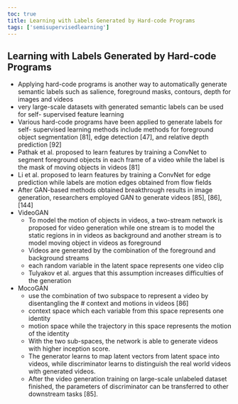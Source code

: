 ```yaml
---
toc: true
title: Learning with Labels Generated by Hard-code Programs
tags: ['semisupervisedlearning']
---
```



## Learning with Labels Generated by Hard-code Programs
- Applying hard-code programs is another way to automatically generate semantic labels such as salience, foreground masks, contours, depth for images and videos 
- very large-scale datasets with generated semantic labels can be used for self- supervised feature learning 
- Various hard-code programs have been applied to generate labels for self- supervised learning methods include methods for foreground object segmentation [81], edge detection [47], and relative depth prediction [92] 
- Pathak et al. proposed to learn features by training a ConvNet to segment foreground objects in each frame of a video while the label is the mask of moving objects in videos [81] 
- Li et al. proposed to learn features by training a ConvNet for edge prediction while labels are motion edges obtained from flow fields   
- After GAN-based methods obtained breakthrough results in image generation, researchers employed GAN to generate videos [85], [86], [144] 
- VideoGAN 
	- To model the motion of objects in videos, a two-stream network is proposed for video generation while one stream is to model the static regions in in videos as background and another stream is to model moving object in videos as foreground 
	- Videos are generated by the combination of the foreground and background streams 
	- each random variable in the latent space represents one video clip 
	- Tulyakov et al. argues that this assumption increases difficulties of the generation 
- MocoGAN 
	- use the combination of two subspace to represent a video by disentangling the # context and motions in videos [86] 
	- context space which each variable from this space represents one identity 
	- motion space while the trajectory in this space represents the motion of the identity 
	- With the two sub-spaces, the network is able to generate videos with higher inception score. 
	- The generator learns to map latent vectors from latent space into videos, while discriminator learns to distinguish the real world videos with generated videos. 
	- After the video generation training on large-scale unlabeled dataset finished, the parameters of discriminator can be transferred to other downstream tasks [85].



